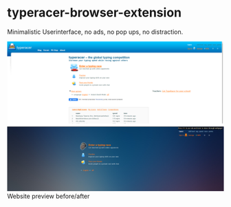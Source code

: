 # typeracer-browser-extension
Minimalistic Userinterface, no ads, no pop ups, no distraction.

![Preview](browserextension.png)
Website preview before/after
